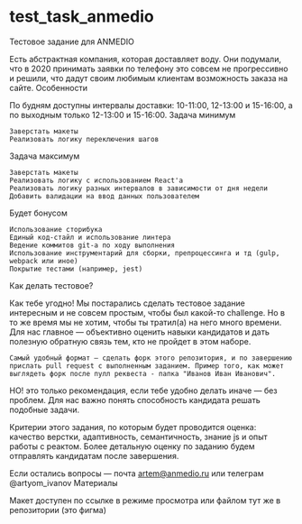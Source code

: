 # test_task_anmedio
Тестовое задание для ANMEDIO

Есть абстрактная компания, которая доставляет воду. Они подумали, что в 2020 принимать заявки по телефону это совсем не прогрессивно и решили, что дадут своим любимым клиентам возможность заказа на сайте.
Особенности

По будням доступны интервалы доставки: 10-11:00, 12-13:00 и 15-16:00, а по выходным только 12-13:00 и 15-16:00.
Задача минимум

    Заверстать макеты
    Реализовать логику переключения шагов

Задача максимум

    Заверстать макеты
    Реализовать логику с использованием React'а
    Реализовать логику разных интервалов в зависимости от дня недели
    Добавить валидации на ввод данных пользователем

Будет бонусом

    Использование сторибука
    Единый код-стайл и использование линтера
    Ведение коммитов git-а по ходу выполнения
    Использование инструментарий для сборки, препроцессинга и тд (gulp, webpack или иное)
    Покрытие тестами (например, jest)

Как делать тестовое?

Как тебе угодно! Мы постарались сделать тестовое задание интересным и не совсем простым, чтобы был какой-то challenge. Но в то же время мы не хотим, чтобы ты тратил(а) на него много времени. Для нас главное — объективно оценить навыки кандидатов и дать полезную обратную связь тем, кто не пройдет в этом наборе.

    Самый удобный формат — сделать форк этого репозитория, и по завершению прислать pull request с выполненным заданием. Пример того, как может выглядеть форк после пулл реквеста - папка "Иванов Иван Иванович".

НО! это только рекомендация, если тебе удобно делать иначе — без проблем. Для нас важно понять способность кандидата решать подобные задачи.

Критерии этого задания, по которым будет проводится оценка: качество верстки, адаптивность, семантичность, знание js и опыт работы с реактом. Более детальную оценку по заданию будем отправлять кандидатам после завершения.

Если остались вопросы — почта artem@anmedio.ru или телеграм @artyom_ivanov
Материалы

Макет доступен по ссылке в режиме просмотра или файлом тут же в репозитории (это фигма)
